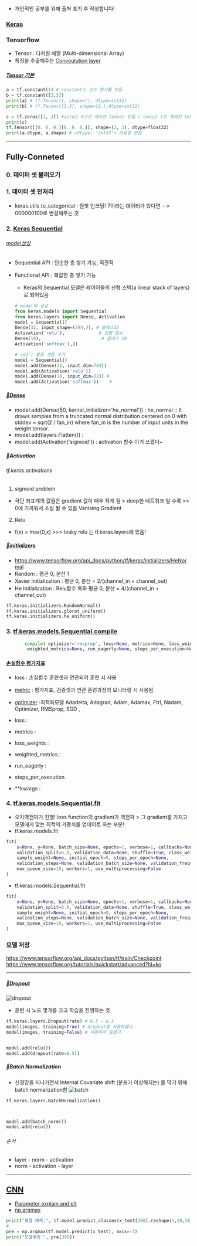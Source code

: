 * 개인적인 공부를 위해 출처 표기 후 작성합니다!
### [Keras](https://keras.io/api/metrics/)
### Tensorflow 
- Tensor : 다차원 배열 (Multi-dimensional Array)
- 특징을 추출해주는 [Convoulution layer](https://tykimos.github.io/2017/01/27/CNN_Layer_Talk/)


##### [Tensor 기본](https://codetorial.net/tensorflow/basics_of_tensor.html)
```python
a = tf.constant(1) # constant는 상수 텐서를 만듬
b = tf.constant([2,3])
print(a) # tf.Tensor(1, shape=(), dtype=int32)
print(b) # tf.Tensor([2,3], shape=(2,),dtype=int32)

c = tf.zeros([2, 3]) #zero는 0으로 채워진 tensor 만듬 / ones는 1로 채워진 tensor 만듬
print(c)
tf.Tensor([[0. 0. 0.][0. 0. 0.]], shape=(2, 3), dtype=float32)
print(a.dtype, a.shape) # <dtype: 'int32'> 자료형 반환
```
-------------------------------
## Fully-Conneted
### 0. 데이터 셋 불러오기
### 1. 데이터 셋 전처리
- keras.utils.to_categorical : 원핫 인코딩! 7이라는 데이터가 있다면 --> 000000100로 변경해주는 것

### 2. [Keras Sequential](http://blog.daum.net/sualchi/13720852)
###### [model생성](https://ebbnflow.tistory.com/128?category=738689)
- Sequential API : 단순한 층 쌓기 가능, 직관적 
- Functional API : 복잡한 층 쌓기 가능

    + Keras의 Sequential 모델은 레이어들의 선형 스택(a linear stack of layers)로 되어있음
    
    ```python
    # model에 생성
    from keras.models import Sequential
    from keras.layers import Dense, Activation
    model = Sequential([
    Dense(32, input_shape=(784,)), # 클래스32
    Activation('relu'),             # 선형 함수
    Dense(10),                       # 클래스 10
    Activation('softmax'),])
    
    # add() 활용 계층 추가
    model = Sequential()
    model.add(Dense(32, input_dim=784))
    model.add(Activation('relu'))
    model.add(Dense(10, input_dim=32)) #
    model.add(Activation('softmax'))    #
    ```
##### [🥑Dense](https://www.tensorflow.org/api_docs/python/tf/keras/layers/Dense?hl=ko)
- model.add(Dense(50, kernel_initializer='he_normal')) : he_normal :: It draws samples from a truncated normal distribution centered on 0 with stddev = sqrt(2 / fan_in) where fan_in is the number of input units in the weight tensor.
- model.add(layers.Flatten()) : 
- model.add(Activation('sigmoid')) : activation 함수 이거 쓰겠다~

##### 🍇Activation
###### tf.keras.activations
1. sigmoid problem
- 극단 좌표계의 값들은 gradient 값이 매우 작게 됨 > deep한 네트워크 일 수록 >> 0에 가까워서 소실 될 수 있음 Vanising Gradient

2. Relu
- f(x) = max(0,x) >>> leaky relu 는 tf.keras.layers에 있음!


##### [🍇initializers](https://lv99.tistory.com/23)
- https://www.tensorflow.org/api_docs/python/tf/keras/initializers/HeNormal
- Random : 평균 0, 분산 1
- Xavier Initialization : 평균 0, 분산 = 2/(channel_in + channel_out) 
- He Initialization : Relu함수 특화 평균 0, 분산 = 4/(channel_in + channel_out)
```python
tf.keras.initializers.RandomNormal()
tf.keras.initializers.glorot_uniform()
tf.keras.initializers.he_uniform()

```


### 3. [tf.keras.models.Sequential.compile](https://www.tensorflow.org/api_docs/python/tf/keras/Model)

 ```python
        compile( optimizer='rmsprop', loss=None, metrics=None, loss_weights=None,
         weighted_metrics=None, run_eagerly=None, steps_per_execution=None, **kwargs)
 ```

#### [손실함수 평가지표](https://bskyvision.com/740?category=635506)
 - loss : 손실함수 훈련셋과 연관되어 훈련 시 사용
 - [metric](https://keras.io/api/metrics/accuracy_metrics/#accuracy-class) : 평가지표, 검증셋과 연관 훈련과정의 모니터링 시 사용됨
 
 
- [optimizer](https://hyunw.kim/blog/2017/11/01/Optimization.html) :최적화모델 Adadelta, Adagrad, Adam, Adamax, Ftrl, Nadam, Optimizer, RMSprop, SGD , 
- loss : 
- metrics :
- loss_weights : 
- weighted_metrics : 
- run_eagerly :
- steps_per_execution
- **kwargs : 

### 4. [tf.keras.models.Sequential.fit](https://www.tensorflow.org/api_docs/python/tf/keras/Model)
- 오차역전파가 진행! loss function의 gradient가 역전파 > 그 gradient를 가지고 모델에게 맞는 최적의 가중치를 업데이트 하는 부분!
- tf.keras.models.fit
```python
fit(
    x=None, y=None, batch_size=None, epochs=1, verbose=1, callbacks=None,
    validation_split=0.0, validation_data=None, shuffle=True, class_weight=None,
    sample_weight=None, initial_epoch=0, steps_per_epoch=None,
    validation_steps=None, validation_batch_size=None, validation_freq=1,
    max_queue_size=10, workers=1, use_multiprocessing=False
)
```
- tf.keras.models.Sequential.fit
```python
fit(
    x=None, y=None, batch_size=None, epochs=1, verbose=1, callbacks=None,
    validation_split=0.0, validation_data=None, shuffle=True, class_weight=None,
    sample_weight=None, initial_epoch=0, steps_per_epoch=None,
    validation_steps=None, validation_batch_size=None, validation_freq=1,
    max_queue_size=10, workers=1, use_multiprocessing=False
)
```

### 모델 저장
https://www.tensorflow.org/api_docs/python/tf/train/Checkpoint
https://www.tensorflow.org/tutorials/quickstart/advanced?hl=ko

-----------------------------------

##### [🍇Dropout](https://www.youtube.com/watch?v=U2wT7jVJ8Xk&list=PLQ28Nx3M4Jrguyuwg4xe9d9t2XE639e5C&index=29)
![dropout](https://github.com/0chae2/study_kit/blob/main/Deep/CNN/pic/dropout.png)
- 훈련 시 노드 몇개를 끄고 학습을 진행하는 것
```python
tf.keras.layers.Dropout(rate) # 0.5 ~ o.3
model(images, training=True) # dropout을 사용하겠다
model(images, training=False) # 사용하지 않겠다


model.add(relu())
model.add(dropout(rate=0.5))

```
##### 🍇Batch Normalization
- 신경망을 지나가면서 Internal Covariate shift (분포가 이상해지는) 를 막기 위해 batch normalization함
![batch](https://github.com/0chae2/study_kit/blob/main/Deep/CNN/pic/batch.png)
```python
tf.keras.layers.BatchNormalization()



model.add(batch_norm())
model.add(relu())
```
###### 순서
- layer - norm - activation
- norm - activation - layer


--------------------------------------

## [CNN](https://www.youtube.com/watch?v=9fldE3-yJpg&list=PLQ28Nx3M4Jrguyuwg4xe9d9t2XE639e5C&index=34)

- [Parameter explain and plt](https://youngq.tistory.com/42)
- [np.argmax](https://webnautes.tistory.com/1234)
```python
print("모델 예측:", tf.model.predict_classes(x_test[300].reshape(1,28,28,1)))
# 
pre = np.argmax(tf.model.predict(x_test), axis=-1)
print("모델예측:", pre[300])
```
